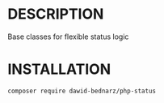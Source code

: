 # DESCRIPTION
Base classes for flexible status logic
# INSTALLATION
``
composer require dawid-bednarz/php-status
``

